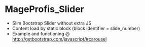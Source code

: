 # MageProfis_Slider

- Slim Bootstrap Slider without extra JS
- Content load by static block (block identifier = slide_number)
- Example and functioning @ http://getbootstrap.com/javascript/#carousel
